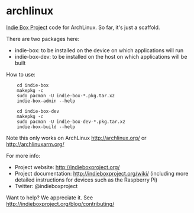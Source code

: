 archlinux
=========

[Indie Box Project](http://indieboxproject.org/) code for ArchLinux. So far, it's just a scaffold.

There are two packages here:
 * indie-box: to be installed on the device on which applications will run
 * indie-box-dev: to be installed on the host on which applications will be built

How to use:
```
    cd indie-box
    makepkg -c
    sudo pacman -U indie-box-*.pkg.tar.xz
    indie-box-admin --help
```

```
    cd indie-box-dev
    makepkg -c
    sudo pacman -U indie-box-dev-*.pkg.tar.xz
    indie-box-build --help
```

Note this only works on ArchLinux http://archlinux.org/ or http://archlinuxarm.org/

For more info:
 * Project website: http://indieboxproject.org/
 * Project documentation: http://indieboxproject.org/wiki/ (including more detailed
   instructions for devices such as the Raspberry Pi)
 * Twitter: @indieboxproject

Want to help? We appreciate it. See http://indieboxproject.org/blog/contributing/
